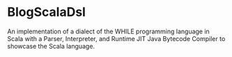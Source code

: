 # BlogScalaDsl
An implementation of a dialect of the WHILE programming language in Scala with a Parser, Interpreter, and Runtime JIT Java Bytecode Compiler to showcase the Scala language.
